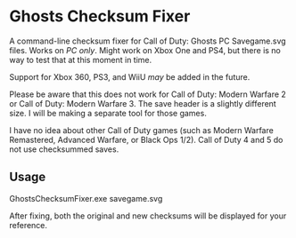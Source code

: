 # Ghosts Checksum Fixer
A command-line checksum fixer for Call of Duty: Ghosts PC Savegame.svg files. Works on *PC only*. Might work on Xbox One and PS4, but there is no way to test that at this moment in time.

Support for Xbox 360, PS3, and WiiU *may* be added in the future.

Please be aware that this does not work for Call of Duty: Modern Warfare 2 or Call of Duty: Modern Warfare 3. The save header is a slightly different size. I will be making a separate tool for those games. 

I have no idea about other Call of Duty games (such as Modern Warfare Remastered, Advanced Warfare, or Black Ops 1/2). Call of Duty 4 and 5 do not use checksummed saves.

## Usage
GhostsChecksumFixer.exe savegame.svg

After fixing, both the original and new checksums will be displayed for your reference.
